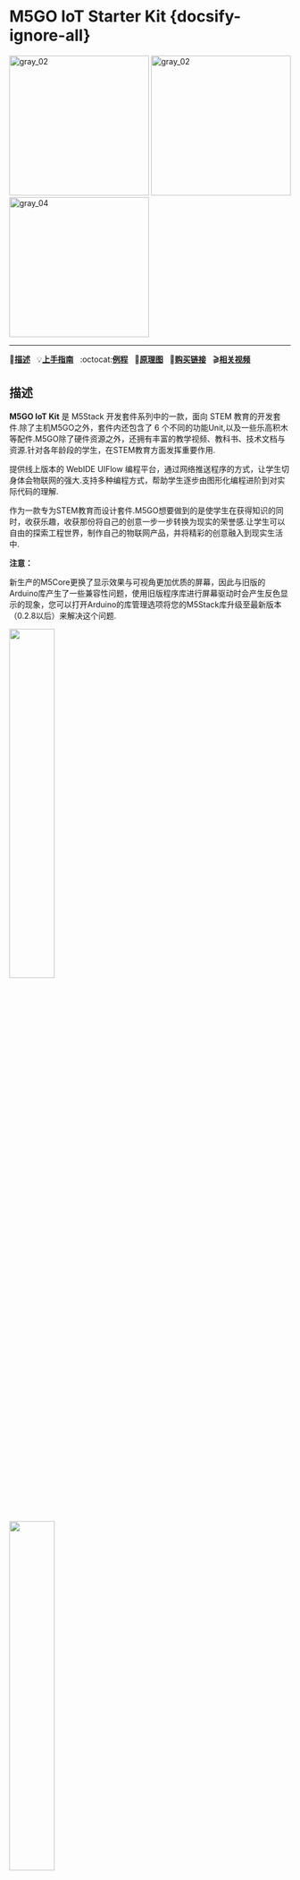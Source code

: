 # M5GO IoT Starter Kit {docsify-ignore-all}

<img src="assets/img/product_pics/core/m5go/m5go_01.png" alt="gray_02" width="250" height="250"> <img src="assets/img/product_pics/core/m5go/m5go_02.png" alt="gray_02" width="250" height="250"> <img src="assets/img/product_pics/core/m5go/m5go_03.png" alt="gray_04" width="250" height="250">

* * *

:memo:**[描述](#描述)**&nbsp;&nbsp;&nbsp;:bulb:**[上手指南](zh_CN/quick_start/m5core/m5stack_core_quick_start)**&nbsp;&nbsp;&nbsp;:octocat:**[例程](https://github.com/m5stack/M5Stack/tree/master/examples/Basics)**&nbsp;&nbsp;&nbsp;:electric_plug:**[原理图](https://github.com/m5stack/M5-Schematic/blob/master/Core/Basic/M5-Core-Schematic(20171206).pdf)**&nbsp;&nbsp;&nbsp;🛒**[购买链接](https://m5stack.com/collections/m5-core/products/m5go-iot-starter-kit-stem-education)**&nbsp;&nbsp;&nbsp;:clapper:**[相关视频](#相关视频)**

## 描述

**M5GO IoT Kit** 是 M5Stack 开发套件系列中的一款，面向 STEM 教育的开发套件.除了主机M5GO之外，套件内还包含了 6 个不同的功能Unit,以及一些乐高积木等配件.M5GO除了硬件资源之外，还拥有丰富的教学视频、教科书、技术文档与资源.针对各年龄段的学生，在STEM教育方面发挥重要作用.

提供线上版本的 WebIDE UIFlow 编程平台，通过网络推送程序的方式，让学生切身体会物联网的强大.支持多种编程方式，帮助学生逐步由图形化编程进阶到对实际代码的理解.

作为一款专为STEM教育而设计套件.M5GO想要做到的是使学生在获得知识的同时，收获乐趣，收获那份将自己的创意一步一步转换为现实的荣誉感.让学生可以自由的探索工程世界，制作自己的物联网产品，并将精彩的创意融入到现实生活中.

**注意：** 

新生产的M5Core更换了显示效果与可视角更加优质的屏幕，因此与旧版的Arduino库产生了一些兼容性问题，使用旧版程序库进行屏幕驱动时会产生反色显示的现象，您可以打开Arduino的库管理选项将您的M5Stack库升级至最新版本（0.2.8以后）来解决这个问题.

<img src="assets\img\product_pics\core\basic\lib_01.jpg" width="40%">
<br><br><br>
<img src="assets\img\product_pics\core\basic\lib_02.jpg" width="40%">

## 产品特性

- 5V 直流电源
- USB Type-C
- 基于ESP32开发
- 16 MByte flash
- BMM150 + MPU6886
- 扬声器，按键x3，LCD屏幕（320 * 240），电源/复位按键x1
- 2.4G天线：Proant 440
- TF卡插槽（最大可拓展16GB）
- 可拓展的引脚与接口
- Grove 接口
- M-Bus总线母座 & 引脚
- 开发平台 [UIFlow](http://flow.m5stack.com), [MicroPython](http://micropython.org/), [Arduino](http://www.arduino.cc)


### ESP32特性

- 240 MHz双核Tensilica LX6微控制器，性能达到 600 DMIPS
- 集成520 KB SRAM
- 集成的802.11b/g/n HT40 Wi-Fi收发器，基带，堆栈和LWIP
- 集成双模蓝牙（经典和BLE）
- 霍尔传感器
- 10x 电容触摸功能接口
- 32 kHz晶体振荡器
- 每个GPIO引脚都支持PWM/定时器 输入/输出
- SDIO master/salve 50MHz
- 支持SD卡接口


### M5GO底座

[点击查看详情参数](zh_CN/base/m5go_bottom)


<a href="#zh_CN/related_documents/M5Burner"><button type="button" class="btn btn-primary">查看固件烧录教程</button></a>

## 外设的管脚映射

#### 主板管脚

**LCD 屏幕 & TF 卡**

*LCD像素：320x240*
*TF卡最大支持16GB*

<table>
 <tr><td>ESP32 Chip</td><td>GPIO23</td><td>GPIO19</td><td>GPIO18</td><td>GPIO14</td><td>GPIO27</td><td>GPIO33</td><td>GPIO32</td><td>GPIO4</td></tr>
 <tr><td>ILI9341</td><td>MOSI</td><td>/</td><td>CLK</td><td>CS</td><td>DC</td><td>RST</td><td>BL</td><td> </td></tr>
 <tr><td>TF卡</td><td>MOSI</td><td>MISO</td><td>CLK</td><td> </td><td> </td><td> </td><td> </td><td>CS</td></tr>
</table>

**按键 & 喇叭**

<table>
 <tr><td>ESP32 Chip</td><td>GPIO39</td><td>GPIO38</td><td>GPIO37</td><td>GPIO25</td></tr>
 <tr><td>按键引脚</td><td>BUTTON A</td><td>BUTTON B</td><td>BUTTON C</td></tr>
 <tr><td>喇叭</td><td> </td><td> </td><td> </td><td>喇叭引脚</td></tr>
</table>

**GROVE 接口 A & IP5306**

*电源管理芯片 (IP5306) 是定制 I2C 版本，它的 I2C 地址是 0x75。点击[这里](https://github.com/m5stack/M5-Schematic/blob/master/Core/IIC_IP5306_REG_V1.4.pdf)查看 IP5306 的寄存器手册。*

<table>
 <tr><td>ESP32 Chip</td><td>GPIO22</td><td>GPIO21</td><td>5V</td><td>GND</td></tr>
 <tr><td>GROVE A</td><td>SCL</td><td>SDA</td><td>5V</td><td>GND</td></tr>
 <tr><td>IP5306</td><td>SCL</td><td>SDA</td><td>5V</td><td>GND</td></tr>
</table>


**IP5306充/放电，电压参数**

<table>
   <tr style="font-weight:bold;text-align:center" >
      <td>充电</td>
      <td><td>
      <td>放电</td>
   </tr>
   <tr>
      <td>0.00 ~ 3.40V -> 0%</td>
      <td><td>
      <td>4.20 ~ 4.07V -> 100%</td>
   </tr>
   <tr>
      <td>3.40 ~ 3.61V -> 25%</td>
      <td><td>
      <td>4.07 ~ 3.81V -> 75%</td>
   </tr>
   <tr>
      <td>3.61 ~ 3.88V -> 50%</td>
      <td><td>
      <td>3.81 ~ 3.55V -> 50%</td>
   </tr>
   <tr>
      <td>3.88 ~ 4.12V -> 75%</td>
      <td><td>
      <td>3.55 ~ 3.33V -> 25%</td>
   </tr>
   <tr>
      <td>4.12 ~   /   -> 100%</td>
      <td><td>
      <td>3.33 ~ 0.00V -> 0%</td>
   </tr>
</table>

**6-Axis IMU Sensor MPU6886**

*MPU6886 I2C address 0x68*

<table>
 <tr><td>ESP32 Chip</td><td>GPIO22</td><td>GPIO21</td><td>5V</td><td>GND</td></tr>
 <tr><td>MPU6886</td><td>SCL</td><td>SDA</td><td>5V</td><td>GND</td></tr>
</table>

**3-Axis Geomagnetic Sensor BMM150**

*BMM150 I2C address 0x10*

<table>
 <tr><td>ESP32 Chip</td><td>GPIO22</td><td>GPIO21</td><td>5V</td><td>GND</td></tr>
 <tr><td>BMM150</td><td>SCL</td><td>SDA</td><td>5V</td><td>GND</td></tr>
</table>

#### M5GO 底座管脚

**GROVE 接口 B**

<table>
 <tr><td>ESP32 Chip</td><td>GPIO36</td><td>GPIO26</td><td>5V</td><td>GND</td></tr>
 <tr><td>GROVE B</td><td>GPIO36</td><td>GPIO26</td><td>5V</td><td>GND</td></tr>
</table>

**GROVE 接口 C**

<table>
 <tr><td>ESP32 Chip</td><td>GPIO16</td><td>GPIO17</td><td>5V</td><td>GND</td></tr>
 <tr><td>GROVE C</td><td>RXD</td><td>TXD</td><td>5V</td><td>GND</td></tr>
</table>

**LED 灯条 & 麦克风 MIC**

<table>
 <tr><td>ESP32 Chip</td><td>GPIO15</td><td>GPIO34</td><td>GPIO25</td></tr>
 <tr><td>LED灯条</td><td>SIG管脚</td><td> </td><td> </td></tr>
 <tr><td>麦克风MIC</td><td> </td><td>MIC管脚</td><td> </td></tr>
</table>

## 参数

<table>
   <tr style="font-weight:bold">
      <td>主控资源</td>
      <td>参数</td>
   </tr>
   <tr>
      <td>ESP32</td>
      <td>240MHz dual core, 600 DMIPS, 520KB SRAM, Wi-Fi, dual mode Bluetooth</td>
   </tr>
   <tr>
      <td>Flash闪存</td>
      <td>16MB Flash</td>
   </tr>
   <tr>
      <td>输入电压</td>
      <td>5V @ 500mA</td>
   </tr>
   <tr>
      <td>接口</td>
      <td>TypeC x 1, GROVE(I2C+I/0+UART) x 1</td>
   </tr>
   <tr>
      <td>LCD屏幕</td>
      <td>2 inch, 320x240 Colorful TFT LCD, ILI9341</td>
   </tr>
   <tr>
      <td>喇叭</td>
      <td>1W-0928</td>
   </tr>
      <tr>
      <td>麦克风</td>
      <td>MEMS Analog BSE3729 Microphone</td>
   </tr>
   <tr>
      <td>LED</td>
      <td>SK6812 3535 RGB LED x 10</td>
   </tr>
   <tr>
      <td>MEMS</td>
      <td>BMM150 + MPU6886</td>
   </tr>
   <tr>
      <td>电池</td>
      <td>600 mAh @ 3.7V, inside  vb</td>
   </tr>
   <tr>
      <td>工作温度</td>
      <td>32°F to 104°F ( 0°C to 40°C )</td>
   </tr>
   <tr>
      <td>尺寸</td>
      <td>54 x 54 x 21 mm</td>
   </tr>
   <tr>
      <td>外壳材质</td>
      <td>Plastic ( PC )</td>
   </tr>
</table>



**<mark>Notice2：M5PORT 说明 </mark>**
*不同颜色的GROVE端口分别代表不同的功能.红色的PortA（21/22），为默认的I2C协议接口，黑色的PortB（26/36）, 支持DA/AD转换与信号总线通信.蓝色的PortC（16/17）, 支持Uart串口通信.在使用Unit进行功能拓展的时候，只需要匹配二者的端口的颜色，相应的进行连接即可正常使用.不仅提供简洁的硬件连接方式，还支持引脚的重映射.PortA（红色）被作为信号总线连接至是ESP32的GPIO21/22 ，没有AD通道转换方案，因此不能用作模拟输入使用.

- ADC1(8 通道 GPIO 32-39)
- ADC2(10 通道 GPIO 0，2，4，12-15，25-27)

使用AD读取功能:
1，使用杜邦线连接机身侧面的能够AD转换的引脚.
2，堆叠一个M5GO底座，使用其提供PortB.
3，使用PbHUB连接至PortA，拓展出6个PortB.
有关引脚分配和引脚重映射的更多信息，请查阅[ESP32数据手册](https://www.espressif.com/sites/default/files/documentation/esp32_datasheet_cn.pdf)


## 包含

-  1x M5GO Controller
-  1x M5GO 底座(兼容LEGO)
-  6x Units(ENV, IR, RGB, PIR, ANGLE, HUB)
-  4x LEGO连接配件
-  4x GROVE线
-  1x Type-C USB
-  1x 使用手册

## 相关链接

-  **数据手册**

    - [ESP32](https://www.espressif.com/sites/default/files/documentation/esp32_datasheet_cn.pdf)
    - [MPU6886](https://github.com/m5stack/M5-Schematic/blob/master/datasheet/MPU-6886-000193%2Bv1.1_GHIC.PDF.pdf)
    - [BMM150](http://pdf1.alldatasheet.com/datasheet-pdf/view/608913/ETC2/BMM150.html)

- **寄存器手册** 

    - [IP5306](https://github.com/m5stack/M5-Schematic/blob/master/Core/IIC_IP5306_REG_V1.4.pdf)

## 相关视频

- **m5stack 的简介**

<video width="500" controls>
    <source src="https://m5stack.oss-cn-shenzhen.aliyuncs.com/video/LukeVideo/m5stack%E7%AE%80%E4%BB%8B%EF%BC%88%E4%B8%AD%E6%96%87%EF%BC%89.mp4" type="video/mp4">
</video>